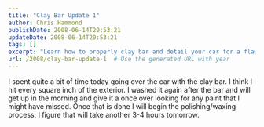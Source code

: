 ```yaml
---
title: "Clay Bar Update 1"
author: Chris Hammond
publishDate: 2008-06-14T20:53:21
updateDate: 2008-06-14T20:53:21
tags: []
excerpt: "Learn how to properly clay bar and detail your car for a flawless finish! Follow these steps for a thorough exterior cleaning and polishing."
url: /2008/clay-bar-update-1  # Use the generated URL with year
---
```

<p>I spent quite a bit of time today going over the car with the clay bar. I think I hit every square inch of the exterior. I washed it again after the bar and will get up in the morning and give it a once over looking for any paint that I might have missed. Once that is done I will begin the polishing/waxing process, I figure that will take another 3-4 hours tomorrow.</p>

